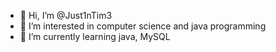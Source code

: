 - 👋 Hi, I’m @Just1nTim3
- 👀 I’m interested in computer science and java programming 
- 🌱 I’m currently learning java, MySQL

<!---
Just1nTim3/Just1nTim3 is a ✨ special ✨ repository because its `README.md` (this file) appears on your GitHub profile.
You can click the Preview link to take a look at your changes.
--->
